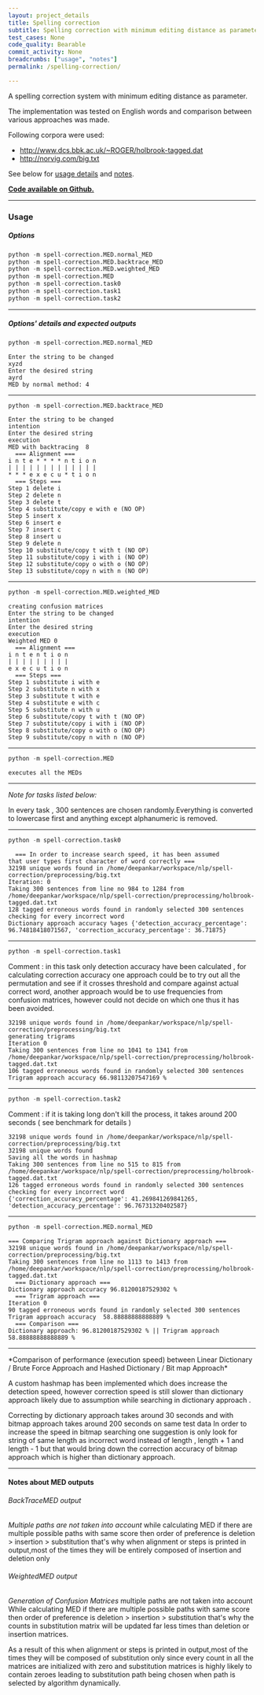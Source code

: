 ```yaml
---
layout: project_details
title: Spelling correction
subtitle: Spelling correction with minimum editing distance as parameter
test_cases: None
code_quality: Bearable
commit_activity: None
breadcrumbs: ["usage", "notes"]
permalink: /spelling-correction/

---
```

<div class="content" markdown="1" id="description">

A spelling correction system with minimum editing distance as parameter.

The implementation was tested on English words and comparison between various approaches was made.

Following corpora were used:
- http://www.dcs.bbk.ac.uk/~ROGER/holbrook-tagged.dat
- http://norvig.com/big.txt

See below for [usage details](#usage) and [notes](#notes).

**[Code available on Github.](https://github.com/codebuff/spelling-correction)**

</div>

<hr/>

<div class="content" markdown="1" id="usage">

### Usage

##### Options
```python
python -m spell-correction.MED.normal_MED
python -m spell-correction.MED.backtrace_MED
python -m spell-correction.MED.weighted_MED
python -m spell-correction.MED
python -m spell-correction.task0
python -m spell-correction.task1
python -m spell-correction.task2
```

***

##### Options' details and expected outputs

```python
python -m spell-correction.MED.normal_MED
```
```
Enter the string to be changed
xyzd
Enter the desired string
ayrd
MED by normal method: 4
```
---
```python
python -m spell-correction.MED.backtrace_MED
```
```
Enter the string to be changed
intention
Enter the desired string
execution
MED with backtracing  8
  === Alignment ===  
i n t e * * * * n t i o n
| | | | | | | | | | | | |
* * * e x e c u * t i o n
  === Steps ===  
Step 1 delete i
Step 2 delete n
Step 3 delete t
Step 4 substitute/copy e with e (NO OP)
Step 5 insert x
Step 6 insert e
Step 7 insert c
Step 8 insert u
Step 9 delete n
Step 10 substitute/copy t with t (NO OP)
Step 11 substitute/copy i with i (NO OP)
Step 12 substitute/copy o with o (NO OP)
Step 13 substitute/copy n with n (NO OP)
```
---
```python
python -m spell-correction.MED.weighted_MED
```
```
creating confusion matrices
Enter the string to be changed
intention
Enter the desired string
execution
Weighted MED 0
  === Alignment ===  
i n t e n t i o n
| | | | | | | | |
e x e c u t i o n
  === Steps ===  
Step 1 substitute i with e
Step 2 substitute n with x
Step 3 substitute t with e
Step 4 substitute e with c
Step 5 substitute n with u
Step 6 substitute/copy t with t (NO OP)
Step 7 substitute/copy i with i (NO OP)
Step 8 substitute/copy o with o (NO OP)
Step 9 substitute/copy n with n (NO OP)
```
---
```python
python -m spell-correction.MED
```
```
executes all the MEDs
```
---
*Note for tasks listed below:*

In every task , 300 sentences are chosen randomly.Everything is converted to lowercase first and anything except alphanumeric is removed.

---

```python
python -m spell-correction.task0
```
```
  === In order to increase search speed, it has been assumed
that user types first character of word correctly ===  
32198 unique words found in /home/deepankar/workspace/nlp/spell-correction/preprocessing/big.txt
Iteration: 0
Taking 300 sentences from line no 984 to 1284 from /home/deepankar/workspace/nlp/spell-correction/preprocessing/holbrook-tagged.dat.txt
128 tagged erroneous words found in randomly selected 300 sentences
checking for every incorrect word
Dictionary approach accuracy %ages {'detection_accuracy_percentage': 96.74818418071567, 'correction_accuracy_percentage': 36.71875}
```
---
```python
python -m spell-correction.task1
```
Comment : in this task only detection accuracy have been calculated , for calculating correction accuracy one approach could be to try out all the permutation and see if it crosses threshold and compare against actual correct word, another approach would be to use frequencies from confusion matrices, however could not decide on which one thus it has been avoided.
```
32198 unique words found in /home/deepankar/workspace/nlp/spell-correction/preprocessing/big.txt
generating trigrams
Iteration 0
Taking 300 sentences from line no 1041 to 1341 from /home/deepankar/workspace/nlp/spell-correction/preprocessing/holbrook-tagged.dat.txt
106 tagged erroneous words found in randomly selected 300 sentences
Trigram approach accuracy 66.98113207547169 %
```
---
```python
python -m spell-correction.task2
```
Comment : if it is taking long don't kill the process, it takes around 200 seconds ( see benchmark for details )
```
32198 unique words found in /home/deepankar/workspace/nlp/spell-correction/preprocessing/big.txt
32198 unique words found
Saving all the words in hashmap
Taking 300 sentences from line no 515 to 815 from /home/deepankar/workspace/nlp/spell-correction/preprocessing/holbrook-tagged.dat.txt
126 tagged erroneous words found in randomly selected 300 sentences
checking for every incorrect word
{'correction_accuracy_percentage': 41.269841269841265, 'detection_accuracy_percentage': 96.76731320402587}
```
---
```python
python -m spell-correction.MED.normal_MED
```
```
=== Comparing Trigram approach against Dictionary approach ===  
32198 unique words found in /home/deepankar/workspace/nlp/spell-correction/preprocessing/big.txt
Taking 300 sentences from line no 1113 to 1413 from /home/deepankar/workspace/nlp/spell-correction/preprocessing/holbrook-tagged.dat.txt
  === Dictionary approach ===  
Dictionary approach accuracy 96.81200187529302 %
  === Trigram approach ===  
Iteration 0
90 tagged erroneous words found in randomly selected 300 sentences
Trigram approach accuracy  58.88888888888889 %
  === Comparison ===  
Dictionary approach: 96.81200187529302 % || Trigram approach 58.88888888888889 %
```

</div>
<hr/>

<div class="content" markdown="1" id="notes">
*Comparison of performance (execution speed) between Linear Dictionary / Brute Force Approach and Hashed Dictionary / Bit map Approach*

A custom hashmap has been implemented which does increase the detection speed, however correction speed is still slower than dictionary approach likely due to assumption while searching in dictionary approach .

Correcting by dictionary approach takes around 30 seconds and with bitmap approach takes around 200 seconds on same test data
In order to increase the speed in bitmap searching one suggestion is only look for string of same length as incorrect word instead of length , length + 1 and length - 1 but that would bring down the correction accuracy of bitmap approach which is higher than dictionary approach.

---

#### Notes about MED outputs

###### BackTraceMED output
*Multiple paths are not taken into account* while calculating MED if there are multiple possible paths with same score then order of preference is deletion > insertion > substitution
that's why when alignment or steps is printed in output,most of the times they will be entirely composed of insertion and deletion only

###### WeightedMED output
*Generation of Confusion Matrices* multiple paths are not taken into account While calculating MED if there are multiple possible paths with same score then order of preference is deletion > insertion > substitution that's why the counts in substitution matrix will be updated far less times than deletion or insertion matrices.

As a result of this
when alignment or steps is printed in output,most of the times they will be composed of substitution only since every count in all the matrices are initialized with zero and substitution matrices is highly likely to contain zeroes leading to substitution path being chosen when path is selected by algorithm dynamically.

</div>
